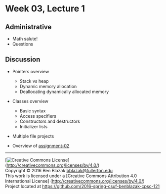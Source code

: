 # Week 03, Lecture 1

## Administrative

- Math salute!
- Questions


## Discussion

- Pointers overview
    - Stack vs heap
    - Dynamic memory allocation
    - Deallocating dynamically allocated memory

- Classes overview
    - Basic syntax
    - Access specifiers
    - Constructors and destructors
    - Initializer lists

- Multiple file projects
- Overview of [assignment-02](../../../../../assignment-02)


-------------------------------------------------------------------------------
[![Creative Commons License](https://i.creativecommons.org/l/by/4.0/88x31.png)]
(http://creativecommons.org/licenses/by/4.0/)  
Copyright &copy; 2016 Ben Blazak <bblazak@fullerton.edu>  
This work is licensed under a [Creative Commons Attribution 4.0 International
License] (http://creativecommons.org/licenses/by/4.0/)  
Project located at <https://github.com/2016-spring-csuf-benblazak-cpsc-121>

